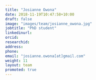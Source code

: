 ```yaml
---
title: "Josianne Owona"
date: 2018-11-19T10:47:58+10:00
draft: false
image: "images/team/josianne_owona.jpg"
jobtitle: "PhD student"
linkedinurl: 
orcid:
researchid:
address: 
phone:
email: "josianne.owona[at]gmail.com"
weight: 11
layout: team
promoted: true
---
```


